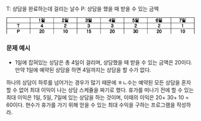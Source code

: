  T: 상담을 완료하는데 걸리는 날수
 P: 상담을 했을 때 받을 수 있는 금액

 <img src="./holiday.png" width = "100%" height="70%">

 ### 문제 예시
 - 1일에 잡혀있는 상담은 총 4일이 걸리며, 상담했을 때 받을 수 있는 금액은 20이다. 
 만약 1일에 예약된 상담을 하면 4일까지는 상담을 할 수가 없다.

 하나의 상담이  하루를 넘어가는 경우가 많기 때문에 ㅎㄴ수는 예약된 모든 상담을 혼자 할 수 없어 최대 이익이 나는 상담 스케쥴을 짜기로 했다.
 휴가를 떠나기 전에 할 수 있는 최대 이익은 1일, 5일, 7일에 있는 상담을 하는 것이며, 이때의 이익은 20+ 30+ 10 = 60이다.
 현수가 휴가를 가기 위해 얻을 수 있는 최대 수익을 구하는 프로그램을 작성하라.

 